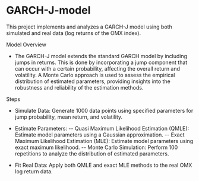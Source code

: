 # GARCH-J-model
This project implements and analyzes a GARCH-J model using both simulated and real data (log returns of the OMX index).

Model Overview
- The GARCH-J model extends the standard GARCH model by including jumps in returns. This is done by incorporating a jump component that can occur with a certain probability, affecting the overall return and volatility. A Monte Carlo approach is used to assess the empirical distribution of estimated parameters, providing insights into the robustness and reliability of the estimation methods.

Steps
- Simulate Data: Generate 1000 data points using specified parameters for jump probability, mean return, and volatility.

- Estimate Parameters:
 -- Quasi Maximum Likelihood Estimation (QMLE): Estimate model parameters using a Gaussian approximation.
 -- Exact Maximum Likelihood  Estimation (MLE): Estimate model parameters using exact maximum likelihood.
 -- Monte Carlo Simulation: Perform 100 repetitions to analyze the distribution of estimated parameters.

- Fit Real Data: Apply both QMLE and exact MLE methods to the real OMX log return data.
